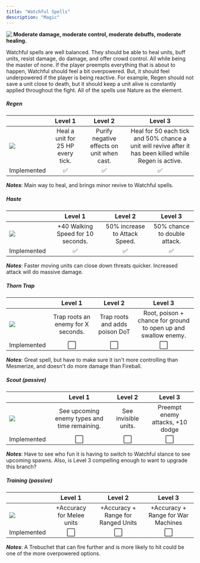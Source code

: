 ```yaml
---
title: "Watchful Spells"
description: "Magic"
---
```


<img align="left" src="/images/abilities/icon_Watchful.png?raw=true" class="unit" />**Moderate damage, moderate control, moderate debuffs, moderate healing.**

Watchful spells are well balanced. They should be able to heal units, buff units, resist damage, do damage, and offer crowd control. All while being the master of none. If the player preempts everything that is about to happen, Watchful should feel a bit overpowered. But, it should feel underpowered if the player is being reactive. For example, Regen should not save a unit close to death, but it should keep a unit alive is constantly applied throughout the fight. All of the spells use Nature as the element. 

##### Regen
|   |              Level 1             |                                Level 2                                |                               Level 3                              |
|---|:--------------------------------:|:---------------------------------------------------------------------:|:------------------------------------------------------------------:|
| ![](/images/abilities/icon_Regen.png?raw=true)  | Heal a unit for 25 HP every tick. | Purify negative effects on unit when cast. | Heal for 50 each tick and 50% chance a unit will revive after it has been killed while Regen is active. |
| Implemented | ✅ | ✅ | ✅ |

_**Notes**_: Main way to heal, and brings minor revive to Watchful spells.

##### Haste
|   |         Level 1         |           Level 2           |             Level 3             |
|---|:-----------------------:|:---------------------------:|:-------------------------------:|
| ![](/images/abilities/icon_Haste.png?raw=true)  | +40 Walking Speed for 10 seconds. | 50% increase to Attack Speed. | 50% chance to double attack. |
| Implemented | ✅ | ✅ | ✅ |

_**Notes**_: Faster moving units can close down threats quicker. Increased attack will do massive damage.

##### Thorn Trap
|   |               Level 1              |             Level 2            |                             Level 3                            |
|---|:----------------------------------:|:------------------------------:|:--------------------------------------------------------------:|
| ![](/images/abilities/icon_Trap.png?raw=true)  | Trap roots an enemy for X seconds. | Trap roots and adds poison DoT | Root, poison + chance for ground to open up and swallow enemy. |
| Implemented | ⬜ | ⬜ | ⬜ |

_**Notes**_: Great spell, but have to make sure it isn't more controlling than Mesmerize, and doesn't do more damage than Fireball.

##### Scout (passive)
|   |                    Level 1                   |        Level 2       |              Level 3             |
|---|:--------------------------------------------:|:--------------------:|:--------------------------------:|
|  ![](/images/abilities/icon_Scout.png?raw=true) | See upcoming enemy types and time remaining. | See invisible units. | Preempt enemy attacks, +10 dodge |
| Implemented | ⬜ | ⬜ | ⬜ |

_**Notes**_: Have to see who fun it is having to switch to Watchful stance to see upcoming spawns. Also, is Level 3 compelling enough to want to upgrade this branch?

##### Training (passive)
|   |          Level 1          |               Level 2              |               Level 3              |
|---|:-------------------------:|:----------------------------------:|:----------------------------------:|
| ![](/images/abilities/icon_Focus.png?raw=true)  | +Accuracy for Melee units | +Accuracy + Range for Ranged Units | +Accuracy + Range for War Machines |
| Implemented | ⬜ | ⬜ | ⬜ |

_**Notes**_: A Trebuchet that can fire further and is more likely to hit could be one of the more overpowered options.